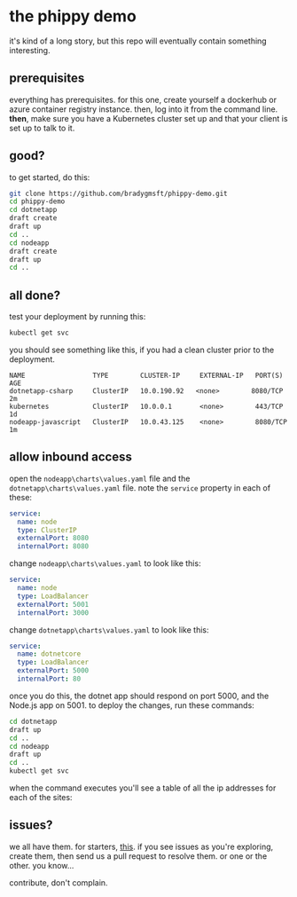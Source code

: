 # the phippy demo

it's kind of a long story, but this repo will eventually contain something interesting. 

## prerequisites

everything has prerequisites. for this one, create yourself a dockerhub or azure container registry instance. then, log into it from the command line. **then**, make sure you have a Kubernetes cluster set up and that your client is set up to talk to it. 

## good? 

to get started, do this:

```bash
git clone https://github.com/bradygmsft/phippy-demo.git
cd phippy-demo
cd dotnetapp
draft create
draft up
cd ..
cd nodeapp
draft create
draft up
cd ..
```

## all done? 

test your deployment by running this:

```bash
kubectl get svc
```

you should see something like this, if you had a clean cluster prior to the deployment. 

```
NAME                 TYPE        CLUSTER-IP     EXTERNAL-IP   PORT(S)    AGE
dotnetapp-csharp     ClusterIP   10.0.190.92   <none>        8080/TCP   2m
kubernetes           ClusterIP   10.0.0.1       <none>        443/TCP    1d
nodeapp-javascript   ClusterIP   10.0.43.125    <none>        8080/TCP   1m
```

## allow inbound access 

open the `nodeapp\charts\values.yaml` file and the `dotnetapp\charts\values.yaml` file. note the `service` property in each of these:

```yaml
service:
  name: node
  type: ClusterIP
  externalPort: 8080
  internalPort: 8080
```

change `nodeapp\charts\values.yaml` to look like this:

```yaml
service:
  name: node
  type: LoadBalancer
  externalPort: 5001
  internalPort: 3000
```

change `dotnetapp\charts\values.yaml` to look like this:

```yaml
service:
  name: dotnetcore
  type: LoadBalancer
  externalPort: 5000
  internalPort: 80
```

once you do this, the dotnet app should respond on port 5000, and the Node.js app on 5001. to deploy the changes, run these commands:

```bash
cd dotnetapp
draft up
cd ..
cd nodeapp
draft up
cd ..
kubectl get svc
```

when the command executes you'll see a table of all the ip addresses for each of the sites:

 

## issues? 

we all have them. for starters, [this](https://github.com/bradygmsft/phippy-demo/issues/1). if you see issues as you're exploring, create them, then send us a pull request to resolve them. or one or the other. you know...

contribute, don't complain. 